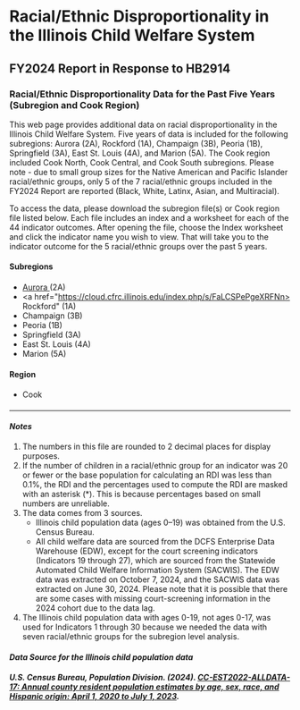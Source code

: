 # Racial/Ethnic Disproportionality in the Illinois Child Welfare System #
## FY2024 Report in Response to HB2914 ##
### Racial/Ethnic Disproportionality Data for the Past Five Years (Subregion and Cook Region) ###
<p>
This web page provides additional data on racial disproportionality in the Illinois Child Welfare System. Five years of data is included for the following subregions: Aurora (2A), Rockford (1A), Champaign (3B), Peoria (1B), Springfield (3A), East St. Louis (4A), and Marion (5A). The Cook region included Cook North, Cook Central, and Cook South subregions. Please note - due to small group sizes for the Native American and Pacific Islander racial/ethnic groups, only 5 of the 7 racial/ethnic groups included in the FY2024 Report are reported (Black, White, Latinx, Asian, and Multiracial).
</p>
<p>
To access the data, please download the subregion file(s) or Cook region file listed below. Each file includes an index and a worksheet for each of the 44 indicator outcomes. After opening the file, choose the Index worksheet and click the indicator name you wish to view. That will take you to the indicator outcome for the 5 racial/ethnic groups over the past 5 years. 
</p>  

#### Subregions ####
####
* <a href="https://cloud.cfrc.illinois.edu/index.php/s/jAkqYD6nx8TpnjN"> Aurora </a>(2A)
* <a href="https://cloud.cfrc.illinois.edu/index.php/s/FaLCSPePgeXRFNn> Rockford" </a>(1A)
* Champaign (3B)
* Peoria (1B)
* Springfield (3A)
* East St. Louis (4A)
* Marion (5A)
####
#### Region ####
####
* Cook
####
---
#### __*Notes*__ ####
1. The numbers in this file are rounded to 2 decimal places for display purposes. 
2. If the number of children in a racial/ethnic group for an indicator was 20 or fewer or the base population for calculating an RDI was less than 0.1%, the RDI and the percentages used to compute the RDI are masked with an asterisk (*). This is because percentages based on small numbers are unreliable.
3. The data comes from 3 sources.
   - Illinois child population data (ages 0–19) was obtained from the U.S. Census Bureau.
   - All child welfare data are sourced from the DCFS Enterprise Data Warehouse (EDW), except for the court screening indicators (Indicators 19 through 27), which are sourced from the Statewide Automated Child Welfare Information System (SACWIS). The EDW data was extracted on October 7, 2024, and the SACWIS data was extracted on June 30, 2024. Please note that it is possible that there are some cases with missing court-screening information in the 2024 cohort due to the data lag.
4. The Illinois child population data with ages 0-19, not ages 0-17, was used for Indicators 1 through 30 because we needed the data with seven racial/ethnic groups for the subregion level analysis.
#### __*Data Source for the Illinois child population data*__ ####
##### U.S. Census Bureau, Population Division. (2024). <a href="https://www2.census.gov/programs-surveys/popest/datasets/2020-2023/counties/asrh/"> CC-EST2022-ALLDATA-17: Annual county resident population estimates by age, sex, race, and Hispanic origin: April 1, 2020 to July 1, 2023</a>. #####


